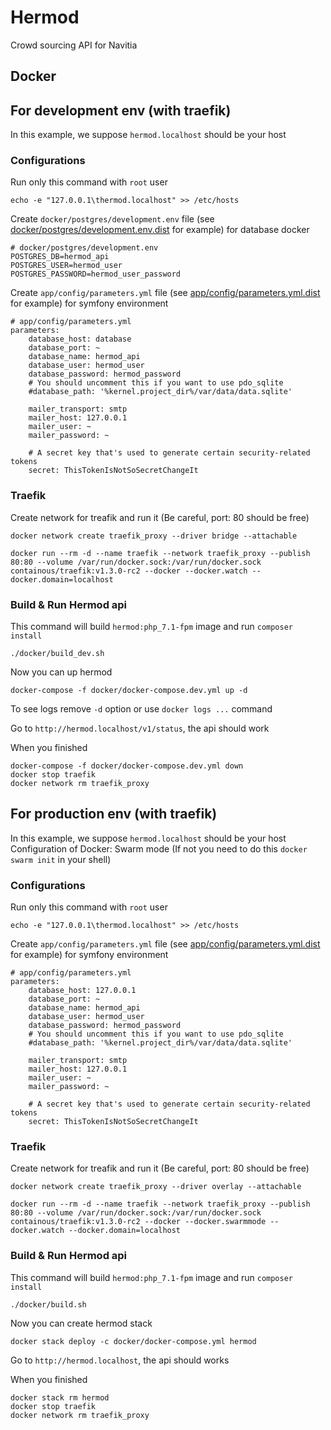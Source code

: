 # Hermod
Crowd sourcing API for Navitia

## Docker

## For development env (with traefik)

In this example, we suppose `hermod.localhost` should be your host

### Configurations

Run only this command with `root` user
```
echo -e "127.0.0.1\thermod.localhost" >> /etc/hosts
```

Create `docker/postgres/development.env` file (see [docker/postgres/development.env.dist](docker/postgres/development.env.dist) for example) for database docker

```
# docker/postgres/development.env
POSTGRES_DB=hermod_api
POSTGRES_USER=hermod_user
POSTGRES_PASSWORD=hermod_user_password
```

Create `app/config/parameters.yml` file (see [app/config/parameters.yml.dist](app/config/parameters.yml.dist) for example) for symfony environment

```
# app/config/parameters.yml
parameters:
    database_host: database
    database_port: ~
    database_name: hermod_api
    database_user: hermod_user
    database_password: hermod_password
    # You should uncomment this if you want to use pdo_sqlite
    #database_path: '%kernel.project_dir%/var/data/data.sqlite'

    mailer_transport: smtp
    mailer_host: 127.0.0.1
    mailer_user: ~
    mailer_password: ~

    # A secret key that's used to generate certain security-related tokens
    secret: ThisTokenIsNotSoSecretChangeIt
```

### Traefik

Create network for treafik and run it (Be careful, port: 80 should be free)

```
docker network create traefik_proxy --driver bridge --attachable
```

```
docker run --rm -d --name traefik --network traefik_proxy --publish 80:80 --volume /var/run/docker.sock:/var/run/docker.sock containous/traefik:v1.3.0-rc2 --docker --docker.watch --docker.domain=localhost
```

### Build & Run Hermod api

This command will build `hermod:php_7.1-fpm` image and run `composer install`
```
./docker/build_dev.sh
```

Now you can up hermod
```
docker-compose -f docker/docker-compose.dev.yml up -d
```

To see logs remove `-d` option or use `docker logs ...` command

Go to `http://hermod.localhost/v1/status`, the api should work

When you finished
```
docker-compose -f docker/docker-compose.dev.yml down
docker stop traefik
docker network rm traefik_proxy
```

## For production env (with traefik)

In this example, we suppose `hermod.localhost` should be your host
Configuration of Docker: Swarm mode (If not you need to do this `docker swarm init` in your shell)

### Configurations

Run only this command with `root` user
```
echo -e "127.0.0.1\thermod.localhost" >> /etc/hosts
```

Create `app/config/parameters.yml` file (see [app/config/parameters.yml.dist](app/config/parameters.yml.dist) for example) for symfony environment

```
# app/config/parameters.yml
parameters:
    database_host: 127.0.0.1
    database_port: ~
    database_name: hermod_api
    database_user: hermod_user
    database_password: hermod_password
    # You should uncomment this if you want to use pdo_sqlite
    #database_path: '%kernel.project_dir%/var/data/data.sqlite'

    mailer_transport: smtp
    mailer_host: 127.0.0.1
    mailer_user: ~
    mailer_password: ~

    # A secret key that's used to generate certain security-related tokens
    secret: ThisTokenIsNotSoSecretChangeIt
```

### Traefik

Create network for treafik and run it (Be careful, port: 80 should be free)

```
docker network create traefik_proxy --driver overlay --attachable
```

```
docker run --rm -d --name traefik --network traefik_proxy --publish 80:80 --volume /var/run/docker.sock:/var/run/docker.sock containous/traefik:v1.3.0-rc2 --docker --docker.swarmmode --docker.watch --docker.domain=localhost
```

### Build & Run Hermod api

This command will build `hermod:php_7.1-fpm` image and run `composer install`
```
./docker/build.sh
```

Now you can create hermod stack
```
docker stack deploy -c docker/docker-compose.yml hermod
```

Go to `http://hermod.localhost`, the api should works

When you finished
```
docker stack rm hermod
docker stop traefik
docker network rm traefik_proxy
```
